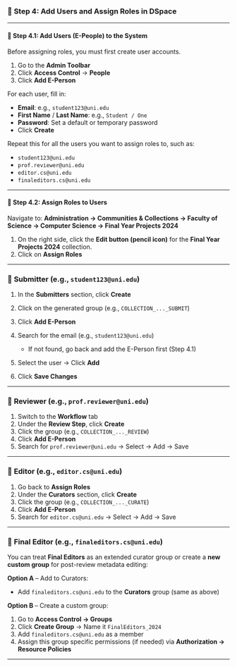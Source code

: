 
### 🔹 **Step 4: Add Users and Assign Roles in DSpace**

---

#### 🧭 **Step 4.1: Add Users (E-People) to the System**

Before assigning roles, you must first create user accounts.

1. Go to the **Admin Toolbar**
2. Click **Access Control** → **People**
3. Click **Add E-Person**

For each user, fill in:

* **Email**: e.g., `student123@uni.edu`
* **First Name** / **Last Name**: e.g., `Student / One`
* **Password**: Set a default or temporary password
* Click **Create**

Repeat this for all the users you want to assign roles to, such as:

* `student123@uni.edu`
* `prof.reviewer@uni.edu`
* `editor.cs@uni.edu`
* `finaleditors.cs@uni.edu`

---

#### 🧭 **Step 4.2: Assign Roles to Users**

Navigate to:
**Administration → Communities & Collections → Faculty of Science → Computer Science → Final Year Projects 2024**

1. On the right side, click the **Edit button (pencil icon)** for the **Final Year Projects 2024** collection.
2. Click on **Assign Roles**

---

### 👤 **Submitter** (e.g., `student123@uni.edu`)

1. In the **Submitters** section, click **Create**
2. Click on the generated group (e.g., `COLLECTION_..._SUBMIT`)
3. Click **Add E-Person**
4. Search for the email (e.g., `student123@uni.edu`)

   * If not found, go back and add the E-Person first (Step 4.1)
5. Select the user → Click **Add**
6. Click **Save Changes**

---

### 👤 **Reviewer** (e.g., `prof.reviewer@uni.edu`)

1. Switch to the **Workflow** tab
2. Under the **Review Step**, click **Create**
3. Click the group (e.g., `COLLECTION_..._REVIEW`)
4. Click **Add E-Person**
5. Search for `prof.reviewer@uni.edu` → Select → Add → Save

---

### 👤 **Editor** (e.g., `editor.cs@uni.edu`)

1. Go back to **Assign Roles**
2. Under the **Curators** section, click **Create**
3. Click the group (e.g., `COLLECTION_..._CURATE`)
4. Click **Add E-Person**
5. Search for `editor.cs@uni.edu` → Select → Add → Save

---

### 👤 **Final Editor** (e.g., `finaleditors.cs@uni.edu`)

You can treat **Final Editors** as an extended curator group or create a **new custom group** for post-review metadata editing:

**Option A** – Add to Curators:

* Add `finaleditors.cs@uni.edu` to the **Curators** group (same as above)

**Option B** – Create a custom group:

1. Go to **Access Control → Groups**
2. Click **Create Group** → Name it `FinalEditors_2024`
3. Add `finaleditors.cs@uni.edu` as a member
4. Assign this group specific permissions (if needed) via **Authorization → Resource Policies**

---

